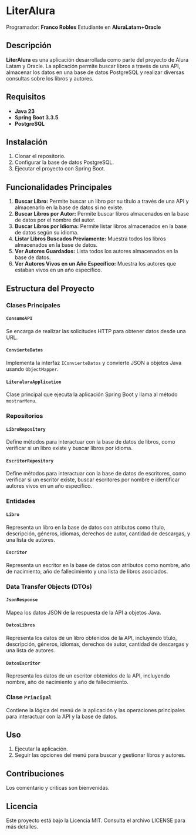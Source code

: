 # LiterAlura
Programador: **Franco Robles**
Estudiante en **AluraLatam+Oracle**
## Descripción
**LiterAlura** es una aplicación desarrollada como parte del proyecto de Alura Latam y Oracle. La aplicación permite buscar libros a través de una API, almacenar los datos en una base de datos PostgreSQL y realizar diversas consultas sobre los libros y autores.

## Requisitos
- **Java 23**
- **Spring Boot 3.3.5**
- **PostgreSQL**

## Instalación
1. Clonar el repositorio.
2. Configurar la base de datos PostgreSQL.
3. Ejecutar el proyecto con Spring Boot.

## Funcionalidades Principales
1. **Buscar Libro:** Permite buscar un libro por su título a través de una API y almacenarlo en la base de datos si no existe.
2. **Buscar Libros por Autor:** Permite buscar libros almacenados en la base de datos por el nombre del autor.
3. **Buscar Libros por Idioma:** Permite listar libros almacenados en la base de datos según su idioma.
4. **Listar Libros Buscados Previamente:** Muestra todos los libros almacenados en la base de datos.
5. **Ver Autores Guardados:** Lista todos los autores almacenados en la base de datos.
6. **Ver Autores Vivos en un Año Específico:** Muestra los autores que estaban vivos en un año específico.

## Estructura del Proyecto
### Clases Principales

#### `ConsumoAPI`
Se encarga de realizar las solicitudes HTTP para obtener datos desde una URL.

#### `ConvierteDatos`
Implementa la interfaz `IConvierteDatos` y convierte JSON a objetos Java usando `ObjectMapper`.

#### `LiteraluraApplication`
Clase principal que ejecuta la aplicación Spring Boot y llama al método `mostrarMenu`.

### Repositorios
#### `LibroRepository`
Define métodos para interactuar con la base de datos de libros, como verificar si un libro existe y buscar libros por idioma.

#### `EscritorRepository`
Define métodos para interactuar con la base de datos de escritores, como verificar si un escritor existe, buscar escritores por nombre e identificar autores vivos en un año específico.

### Entidades
#### `Libro`
Representa un libro en la base de datos con atributos como título, descripción, géneros, idiomas, derechos de autor, cantidad de descargas, y una lista de autores.

#### `Escritor`
Representa un escritor en la base de datos con atributos como nombre, año de nacimiento, año de fallecimiento y una lista de libros asociados.

### Data Transfer Objects (DTOs)
#### `JsonResponse`
Mapea los datos JSON de la respuesta de la API a objetos Java.

#### `DatosLibros`
Representa los datos de un libro obtenidos de la API, incluyendo título, descripción, géneros, idiomas, derechos de autor, cantidad de descargas y una lista de autores.

#### `DatosEscritor`
Representa los datos de un escritor obtenidos de la API, incluyendo nombre, año de nacimiento y año de fallecimiento.

### Clase `Principal`
Contiene la lógica del menú de la aplicación y las operaciones principales para interactuar con la API y la base de datos.

## Uso
1. Ejecutar la aplicación.
2. Seguir las opciones del menú para buscar y gestionar libros y autores.

## Contribuciones
Los comentario y criticas son bienvenidas.


## Licencia
Este proyecto está bajo la Licencia MIT. Consulta el archivo LICENSE para más detalles.
